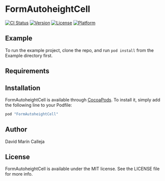 # FormAutoheightCell

[![CI Status](http://img.shields.io/travis/David/FormAutoheightCell.svg?style=flat)](https://travis-ci.org/David/FormAutoheightCell)
[![Version](https://img.shields.io/cocoapods/v/FormAutoheightCell.svg?style=flat)](http://cocoapods.org/pods/FormAutoheightCell)
[![License](https://img.shields.io/cocoapods/l/FormAutoheightCell.svg?style=flat)](http://cocoapods.org/pods/FormAutoheightCell)
[![Platform](https://img.shields.io/cocoapods/p/FormAutoheightCell.svg?style=flat)](http://cocoapods.org/pods/FormAutoheightCell)

## Example

To run the example project, clone the repo, and run `pod install` from the Example directory first.

## Requirements

## Installation

FormAutoheightCell is available through [CocoaPods](http://cocoapods.org). To install
it, simply add the following line to your Podfile:

```ruby
pod "FormAutoheightCell"
```

## Author

David Marín Calleja

## License

FormAutoheightCell is available under the MIT license. See the LICENSE file for more info.
